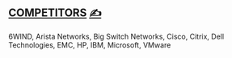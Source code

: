## [COMPETITORS](https://github.com/dialogware/roadmap/blob/main/DOCS/COMPETITORS.md) [<span style='font-size:20px;'>&#x270D;</span>](https://github.com/dialogware/roadmap/edit/main/DOCS/COMPETITORS.md)

6WIND, Arista Networks, Big Switch Networks, Cisco, Citrix, Dell Technologies,
EMC, HP, IBM, Microsoft, VMware